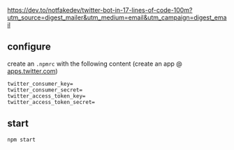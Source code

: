 https://dev.to/notfakedev/twitter-bot-in-17-lines-of-code-100m?utm_source=digest_mailer&utm_medium=email&utm_campaign=digest_email

## configure

create an `.npmrc` with the following content (create an app @ [apps.twitter.com](https://apps.twitter.com))

```
twitter_consumer_key=
twitter_consumer_secret=
twitter_access_token_key=
twitter_access_token_secret=
```

## start

```
npm start
```
